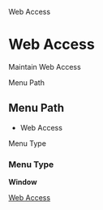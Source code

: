 
Web Access
# Web Access


Maintain Web Access

Menu Path
## Menu Path



- Web Access

Menu Type
### Menu Type

**Window**


[Web Access](../../window-web-access.md)